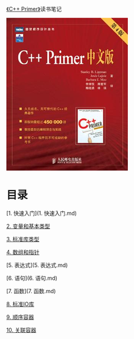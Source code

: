 [《C++ Primer》](https://book.douban.com/subject/1767741/)读书笔记

![](img/cover/cover.jpg)

# 目录

[1. 快速入门](1. 快速入门.md)

[2. 变量和基本类型](2. 变量和基本类型.md)

[3. 标准库类型](3. 标准库类型.md)

[4. 数组和指针](4. 数组和指针.md)

[5. 表达式](5. 表达式.md)

[6. 语句](6. 语句.md)

[7. 函数](7. 函数.md)

[8. 标准IO库](8. 标准IO库.md)

[9. 顺序容器](9. 顺序容器.md)

[10. 关联容器](10. 关联容器.md)
